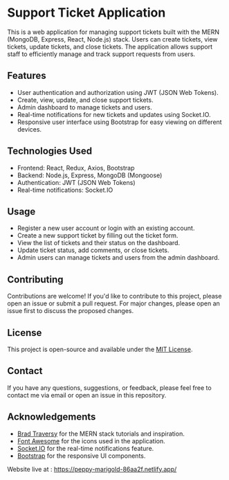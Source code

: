 # Support Ticket Application

This is a web application for managing support tickets built with the MERN (MongoDB, Express, React, Node.js) stack. Users can create tickets, view tickets, update tickets, and close tickets. The application allows support staff to efficiently manage and track support requests from users.

## Features

- User authentication and authorization using JWT (JSON Web Tokens).
- Create, view, update, and close support tickets.
- Admin dashboard to manage tickets and users.
- Real-time notifications for new tickets and updates using Socket.IO.
- Responsive user interface using Bootstrap for easy viewing on different devices.

## Technologies Used

- Frontend: React, Redux, Axios, Bootstrap
- Backend: Node.js, Express, MongoDB (Mongoose)
- Authentication: JWT (JSON Web Tokens)
- Real-time notifications: Socket.IO

## Usage

- Register a new user account or login with an existing account.
- Create a new support ticket by filling out the ticket form.
- View the list of tickets and their status on the dashboard.
- Update ticket status, add comments, or close tickets.
- Admin users can manage tickets and users from the admin dashboard.

## Contributing

Contributions are welcome! If you'd like to contribute to this project, please open an issue or submit a pull request. For major changes, please open an issue first to discuss the proposed changes.

## License

This project is open-source and available under the [MIT License](LICENSE).

## Contact

If you have any questions, suggestions, or feedback, please feel free to contact me via email or open an issue in this repository.

## Acknowledgements

- [Brad Traversy](https://github.com/bradtraversy) for the MERN stack tutorials and inspiration.
- [Font Awesome](https://fontawesome.com/) for the icons used in the application.
- [Socket.IO](https://socket.io/) for the real-time notifications feature.
- [Bootstrap](https://getbootstrap.com/) for the responsive UI components.


Website live at : https://peppy-marigold-86aa2f.netlify.app/
